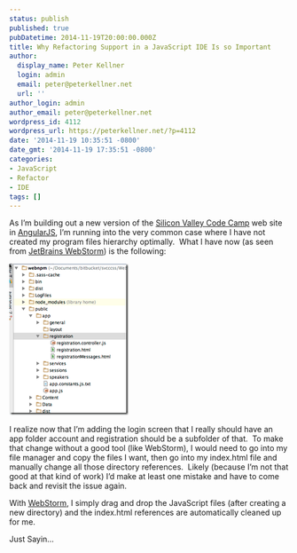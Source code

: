 ```yaml
---
status: publish
published: true
pubDatetime: 2014-11-19T20:00:00.000Z
title: Why Refactoring Support in a JavaScript IDE Is so Important
author:
  display_name: Peter Kellner
  login: admin
  email: peter@peterkellner.net
  url: ''
author_login: admin
author_email: peter@peterkellner.net
wordpress_id: 4112
wordpress_url: https://peterkellner.net/?p=4112
date: '2014-11-19 10:35:51 -0800'
date_gmt: '2014-11-19 17:35:51 -0800'
categories:
- JavaScript
- Refactor
- IDE
tags: []
---
```

<p>As I’m building out a new version of the <a href="http://www.siliconvalley-codecamp.com/" target="_blank">Silicon Valley Code Camp</a> web site in <a href="https://angularjs.org/">AngularJS</a>, I’m running into the very common case where I have not created my program files hierarchy optimally.&#160; What I have now (as seen from <a href="https://www.jetbrains.com/webstorm/">JetBrains WebStorm</a>) is the following:</p>
<p><a href="/wp/wp-content/uploads/2014/11/image1.png"><img title="image" style="border-top: 0px; border-right: 0px; border-bottom: 0px; border-left: 0px; display: inline" border="0" alt="image" src="/wp/wp-content/uploads/2014/11/image_thumb1.png" width="215" height="273" /></a> </p>
<p>I realize now that I’m adding the login screen that I really should have an app folder account and registration should be a subfolder of that.&#160; To make that change without a good tool (like WebStorm), I would need to go into my file manager and copy the files I want, then go into my index.html file and manually change all those directory references.&#160; Likely (because I’m not that good at that kind of work) I’d make at least one mistake and have to come back and revisit the issue again.</p>
<p>With <a href="https://www.jetbrains.com/webstorm/">WebStorm</a>, I simply drag and drop the JavaScript files (after creating a new directory) and the index.html references are automatically cleaned up for me.</p>
<p>Just Sayin…</p>
